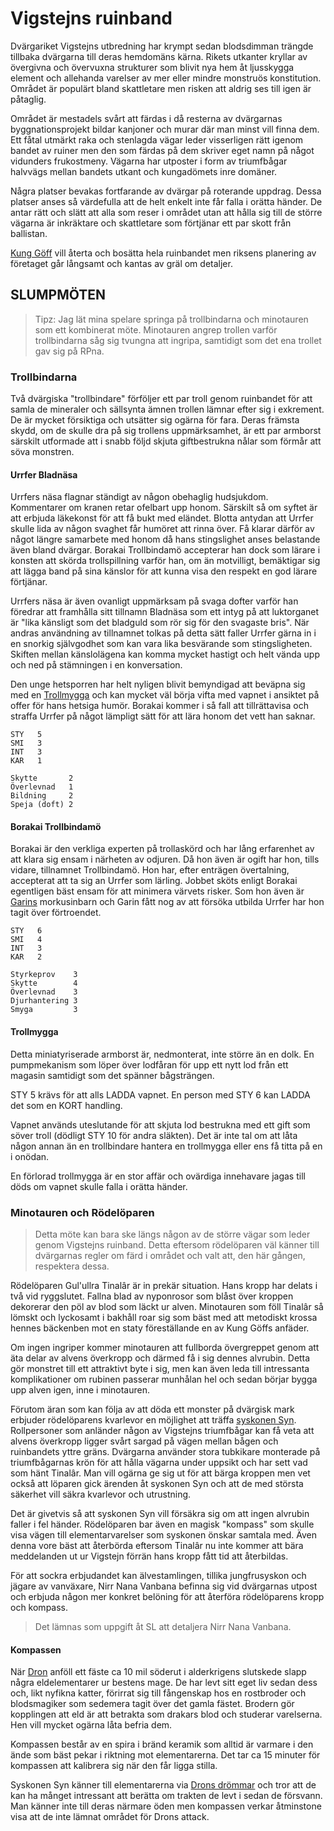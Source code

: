 # Vigstejns ruinband

Dvärgariket Vigstejns utbredning har krympt sedan blodsdimman trängde tillbaka dvärgarna till deras hemdomäns kärna. Rikets utkanter kryllar av övergivna och övervuxna strukturer som blivit nya hem åt ljusskygga element och allehanda varelser av mer eller mindre monstruös konstitution. Området är populärt bland skattletare men risken att aldrig ses till igen är påtaglig.

Området är mestadels svårt att färdas i då resterna av dvärgarnas byggnationsprojekt bildar kanjoner och murar där man minst vill finna dem. Ett fåtal utmärkt raka och stenlagda vägar leder visserligen rätt igenom bandet av ruiner men den som färdas på dem skriver eget namn på något vidunders frukostmeny. Vägarna har utposter i form av triumfbågar halvvägs mellan bandets utkant och kungadömets inre domäner.

Några platser bevakas fortfarande av dvärgar på roterande uppdrag. Dessa platser anses så värdefulla att de helt enkelt inte får falla i orätta händer. De antar rätt och slätt att alla som reser i området utan att hålla sig till de större vägarna är inkräktare och skattletare som förtjänar ett par skott från ballistan.

[Kung Göff](kung_göff.html) vill återta och bosätta hela ruinbandet men riksens planering av företaget går långsamt och kantas av gräl om detaljer.

## SLUMPMÖTEN

> Tipz: Jag lät mina spelare springa på trollbindarna och minotauren som ett kombinerat möte. Minotauren angrep trollen varför trollbindarna såg sig tvungna att ingripa, samtidigt som det ena trollet gav sig på RPna.

### Trollbindarna

Två dvärgiska "trollbindare" förföljer ett par troll genom ruinbandet för att samla de mineraler och sällsynta ämnen trollen lämnar efter sig i exkrement. De är mycket försiktiga och utsätter sig ogärna för fara. Deras främsta skydd, om de skulle dra på sig trollens uppmärksamhet, är ett par armborst särskilt utformade att i snabb följd skjuta giftbestrukna nålar som förmår att söva monstren.

#### Urrfer Bladnäsa

Urrfers näsa flagnar ständigt av någon obehaglig hudsjukdom. Kommentarer om kranen retar ofelbart upp honom. Särskilt så om syftet är att erbjuda läkekonst för att få bukt med eländet. Blotta antydan att Urrfer skulle lida av någon svaghet får humöret att rinna över. Få klarar därför av något längre samarbete med honom då hans stingslighet anses belastande även bland dvärgar. Borakai Trollbindamö accepterar han dock som lärare i konsten att skörda trollspillning varför han, om än motvilligt, bemäktigar sig att lägga band på sina känslor för att kunna visa den respekt en god lärare förtjänar.

Urrfers näsa är även ovanligt uppmärksam på svaga dofter varför han föredrar att framhålla sitt tillnamn Bladnäsa som ett intyg på att luktorganet är "lika känsligt som det bladguld som rör sig för den svagaste bris". När andras användning av tillnamnet tolkas på detta sätt faller Urrfer gärna in i en snorkig självgodhet som kan vara lika besvärande som stingsligheten. Skiften mellan känslolägena kan komma mycket hastigt och helt vända upp och ned på stämningen i en konversation.

Den unge hetsporren har helt nyligen blivit bemyndigad att beväpna sig med en [Trollmygga](#trollmygga) och kan mycket väl börja vifta med vapnet i ansiktet på offer för hans hetsiga humör. Borakai kommer i så fall att tillrättavisa och straffa Urrfer på något lämpligt sätt för att lära honom det vett han saknar.

```
STY   5
SMI   3
INT   3
KAR   1

Skytte       2
Överlevnad   1
Bildning     2
Speja (doft) 2
```

#### Borakai Trollbindamö

Borakai är den verkliga experten på trollaskörd och har lång erfarenhet av att klara sig ensam i närheten av odjuren. Då hon även är ogift har hon, tills vidare, tillnamnet Trollbindamö. Hon har, efter enträgen övertalning, accepterat att ta sig an Urrfer som lärling. Jobbet sköts enligt Borakai egentligen bäst ensam för att minimera värvets risker. Som hon även är [Garins](kung_göff.html#garin-raffir) morkusinbarn och Garin fått nog av att försöka utbilda Urrfer har hon tagit över förtroendet.

```
STY   6
SMI   4
INT   3
KAR   2

Styrkeprov    3
Skytte        4
Överlevnad    3
Djurhantering 3
Smyga         3
```

#### Trollmygga

Detta miniatyriserade armborst är, nedmonterat, inte större än en dolk. En pumpmekanism som löper över lodfåran för upp ett nytt lod från ett magasin samtidigt som det spänner bågsträngen. 

STY 5 krävs för att alls LADDA vapnet. En person med STY 6 kan LADDA det som en KORT handling.

Vapnet används uteslutande för att skjuta lod bestrukna med ett gift som söver troll (dödligt STY 10 för andra släkten). Det är inte tal om att låta någon annan än en trollbindare hantera en trollmygga eller ens få titta på en i onödan.

En förlorad trollmygga är en stor affär och ovärdiga innehavare jagas till döds om vapnet skulle falla i orätta händer.

### Minotauren och Rödelöparen

> Detta möte kan bara ske längs någon av de större vägar som leder genom Vigstejns ruinband. Detta eftersom rödelöparen väl känner till dvärgarnas regler om färd i området och valt att, den här gången, respektera dessa.

Rödelöparen Gul'ullra Tinalâr är in prekär situation. Hans kropp har delats i två vid ryggslutet. Fallna blad av nyponrosor som blåst över kroppen dekorerar den pöl av blod som läckt ur alven. Minotauren som föll Tinalâr så lömskt och lyckosamt i bakhåll roar sig som bäst med att metodiskt krossa hennes bäckenben mot en staty föreställande en av Kung Göffs anfäder.

Om ingen ingriper kommer minotauren att fullborda övergreppet genom att äta delar av alvens överkropp och därmed få i sig dennes alvrubin. Detta gör monstret till ett attraktivt byte i sig, men kan även leda till intressanta komplikationer om rubinen passerar munhålan hel och sedan börjar bygga upp alven igen, inne i minotauren.

Förutom äran som kan följa av att döda ett monster på dvärgisk mark erbjuder rödelöparens kvarlevor en möjlighet att träffa [syskonen Syn](syskonen_syn.html). Rollpersoner som anländer någon av Vigstejns triumfbågar kan få veta att alvens överkropp ligger svårt sargad på vägen mellan bågen och ruinbandets yttre gräns. Dvärgarna använder stora tubkikare monterade på triumfbågarnas krön för att hålla vägarna under uppsikt och har sett vad som hänt Tinalâr. Man vill ogärna ge sig ut för att bärga kroppen men vet också att löparen gick ärenden åt syskonen Syn och att de med största säkerhet vill säkra kvarlevor och utrustning.

Det är givetvis så att syskonen Syn vill försäkra sig om att ingen alvrubin faller i fel händer. Rödelöparen bar även en magisk "kompass" som skulle visa vägen till elementarvarelser som syskonen önskar samtala med. Även denna vore bäst att återbörda eftersom Tinalâr nu inte kommer att bära meddelanden ut ur Vigstejn förrän hans kropp fått tid att återbildas.

För att sockra erbjudandet kan älvestamlingen, tillika jungfrusyskon och jägare av vanväxare, Nirr Nana Vanbana befinna sig vid dvärgarnas utpost och erbjuda någon mer konkret belöning för att återföra rödelöparens kropp och kompass.

> Det lämnas som uppgift åt SL att detaljera Nirr Nana Vanbana.

#### Kompassen

När [Dron](ässjapott.html#dron) anföll ett fäste ca 10 mil söderut i alderkrigens slutskede slapp några eldelementarer ur bestens mage. De har levt sitt eget liv sedan dess och, likt nyfikna katter, förirrat sig till fångenskap hos en rostbroder och blodsmagiker som sedemera tagit över det gamla fästet. Brodern gör kopplingen att eld är att betrakta som drakars blod och studerar varelserna. Hen vill mycket ogärna låta befria dem.

Kompassen består av en spira i bränd keramik som alltid är varmare i den ände som bäst pekar i riktning mot elementarerna. Det tar ca 15 minuter för kompassen att kalibrera sig när den får ligga stilla.

Syskonen Syn känner till elementarerna via [Drons drömmar](syskonen_syn.html#dron) och tror att de kan ha månget intressant att berätta om trakten de levt i sedan de försvann. Man känner inte till deras närmare öden men kompassen verkar åtminstone visa att de inte lämnat området för Drons attack.
